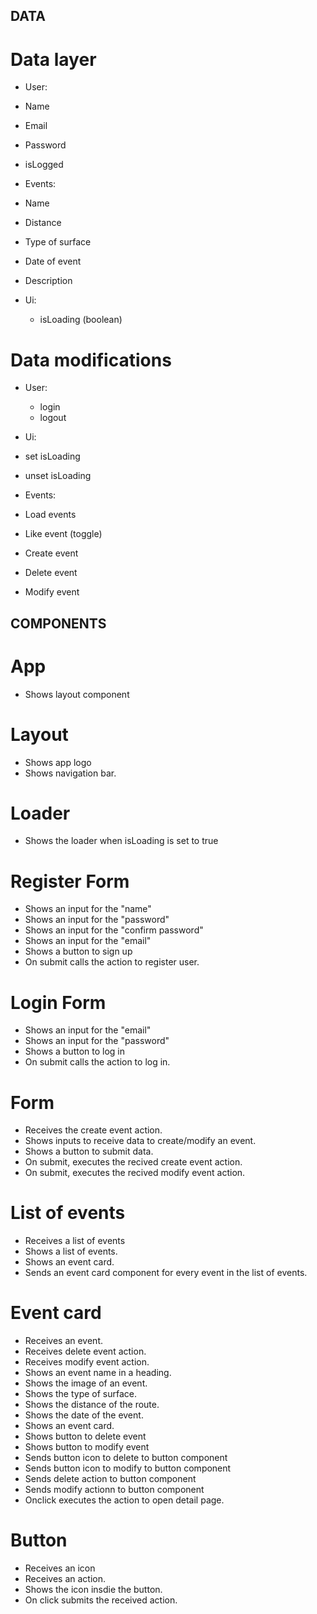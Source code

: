 ## DATA

# Data layer

- User:

- Name
- Email
- Password
- isLogged

- Events:

- Name
- Distance
- Type of surface
- Date of event
- Description

- Ui:

  - isLoading (boolean)

# Data modifications

- User:

  - login
  - logout

- Ui:

- set isLoading
- unset isLoading

- Events:

- Load events
- Like event (toggle)
- Create event
- Delete event
- Modify event

## COMPONENTS

# App

- Shows layout component

# Layout

- Shows app logo
- Shows navigation bar.

# Loader

- Shows the loader when isLoading is set to true

# Register Form

- Shows an input for the "name"
- Shows an input for the "password"
- Shows an input for the "confirm password"
- Shows an input for the "email"
- Shows a button to sign up
- On submit calls the action to register user.

# Login Form

- Shows an input for the "email"
- Shows an input for the "password"
- Shows a button to log in
- On submit calls the action to log in.

# Form

- Receives the create event action.
- Shows inputs to receive data to create/modify an event.
- Shows a button to submit data.
- On submit, executes the recived create event action.
- On submit, executes the recived modify event action.

# List of events

- Receives a list of events
- Shows a list of events.
- Shows an event card.
- Sends an event card component for every event in the list of events.

# Event card

- Receives an event.
- Receives delete event action.
- Receives modify event action.
- Shows an event name in a heading.
- Shows the image of an event.
- Shows the type of surface.
- Shows the distance of the route.
- Shows the date of the event.
- Shows an event card.
- Shows button to delete event
- Shows button to modify event
- Sends button icon to delete to button component
- Sends button icon to modify to button component
- Sends delete action to button component
- Sends modify actionn to button component
- Onclick executes the action to open detail page.

# Button

- Receives an icon
- Receives an action.
- Shows the icon insdie the button.
- On click submits the received action.
